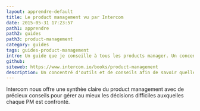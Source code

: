 ```yaml
---
layout: apprendre-default
title: Le product management vu par Intercom
date: 2015-05-31 17:23:57
path1: apprendre
path2: guides
path3: product-management
category: guides
tags: guides-product-management
intro: Un guide que je conseille à tous les products manager. Un concentré d'outils et de conseils afin de savoir quelles fonctionnalités implémenter, ignorer ou améliorer & comment répondre de manière plus efficiente aux besoins de vos utilisateurs.
github: 
siteweb: https://www.intercom.io/books/product-management
description: Un concentré d'outils et de conseils afin de savoir quelles fonctionnalités implémenter, ignorer ou améliorer & comment répondre de manière plus efficiente aux besoins de vos utilisateurs.
---
```


Intercom nous offre une synthèe claire du product management avec de précieux conseils pour gérer au mieux les décisions difficiles auxquelles chaque PM est confronté.